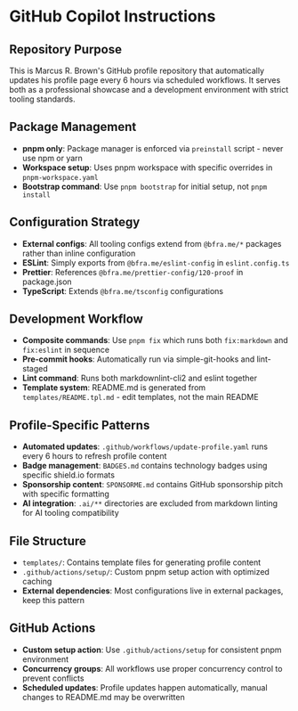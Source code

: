 # GitHub Copilot Instructions

## Repository Purpose

This is Marcus R. Brown's GitHub profile repository that automatically updates his profile page every 6 hours via scheduled workflows. It serves both as a professional showcase and a development environment with strict tooling standards.

## Package Management

- **pnpm only**: Package manager is enforced via `preinstall` script - never use npm or yarn
- **Workspace setup**: Uses pnpm workspace with specific overrides in `pnpm-workspace.yaml`
- **Bootstrap command**: Use `pnpm bootstrap` for initial setup, not `pnpm install`

## Configuration Strategy

- **External configs**: All tooling configs extend from `@bfra.me/*` packages rather than inline configuration
- **ESLint**: Simply exports from `@bfra.me/eslint-config` in `eslint.config.ts`
- **Prettier**: References `@bfra.me/prettier-config/120-proof` in package.json
- **TypeScript**: Extends `@bfra.me/tsconfig` configurations

## Development Workflow

- **Composite commands**: Use `pnpm fix` which runs both `fix:markdown` and `fix:eslint` in sequence
- **Pre-commit hooks**: Automatically run via simple-git-hooks and lint-staged
- **Lint command**: Runs both markdownlint-cli2 and eslint together
- **Template system**: README.md is generated from `templates/README.tpl.md` - edit templates, not the main README

## Profile-Specific Patterns

- **Automated updates**: `.github/workflows/update-profile.yaml` runs every 6 hours to refresh profile content
- **Badge management**: `BADGES.md` contains technology badges using specific shield.io formats
- **Sponsorship content**: `SPONSORME.md` contains GitHub sponsorship pitch with specific formatting
- **AI integration**: `.ai/**` directories are excluded from markdown linting for AI tooling compatibility

## File Structure

- `templates/`: Contains template files for generating profile content
- `.github/actions/setup/`: Custom pnpm setup action with optimized caching
- **External dependencies**: Most configurations live in external packages, keep this pattern

## GitHub Actions

- **Custom setup action**: Use `.github/actions/setup` for consistent pnpm environment
- **Concurrency groups**: All workflows use proper concurrency control to prevent conflicts
- **Scheduled updates**: Profile updates happen automatically, manual changes to README.md may be overwritten
